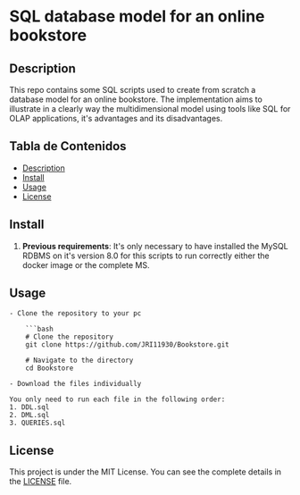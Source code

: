 # SQL database model for an online bookstore

## Description

This repo contains some SQL scripts used to create from scratch a database model for an online bookstore. The implementation aims to illustrate in a clearly way the multidimensional model using tools like SQL for OLAP applications, it's advantages and its disadvantages.

## Tabla de Contenidos
- [Description](#Description)
- [Install](#Install)
- [Usage](#Usage)
- [License](#License)


## Install
1. **Previous requirements**: 
It's only necessary to have installed the MySQL RDBMS on it's version 8.0 for this scripts to run correctly either the docker image or the complete MS.

## Usage

    - Clone the repository to your pc

        ```bash
        # Clone the repository
        git clone https://github.com/JRI11930/Bookstore.git

        # Navigate to the directory
        cd Bookstore

    - Download the files individually 

    You only need to run each file in the following order:
    1. DDL.sql
    2. DML.sql
    3. QUERIES.sql

## License

This project is under the MIT License. You can see the complete details in the [LICENSE](LICENSE) file.
